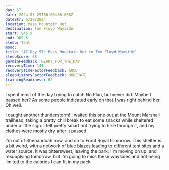 ```yaml
---
day: 57
date: 2024-05-29T00:00:00.000Z
dateStr: 5/29/2024
location: Pass Mountain Hut
destination: Tom Floyd Wayside
start: 945.9
end: 969.5
sleep: Tent
mood: 🙂
title: "AT Day 57: Pass Mountain Hut to Tom Floyd Wayside"
sleepScore: 68
garminFeedback: READY_FOR_THE_DAY
recoveryTime: 141
recoveryTimeFactorFeedback: GOOD
sleepHistoryFactorFeedback: MODERATE
trainingReadiness: 62
---
```

I spent most of the day trying to catch No Plan, but never did. Maybe I passed her? As some people indicated early on that I was right behind her. Oh well.

I caught another thunderstorm! I waited this one out at the Mount Marshall trailhead, taking a pretty chill break to eat some snacks while sheltered under a little sign. I felt pretty smart not trying to hike through it, and my clothes were mostly dry after it passed.

I'm out of Shenandoah now, and on to Front Royal tomorrow. This shelter is a bit weird, with a network of blue blazes leading to different tent sites and a water source. It was bittersweet, leaving the park; I'm moving on up, and resupplying tomorrow, but I'm going to miss these waysides and not being limited to the calories I can fit in my pack.
